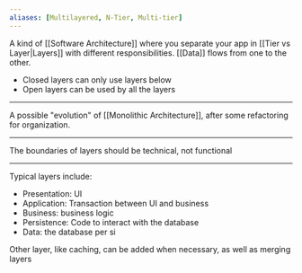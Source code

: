 ```yaml
---
aliases: [Multilayered, N-Tier, Multi-tier]
---
```


A kind of [[Software Architecture]] where you separate your app in [[Tier vs Layer|Layers]] with different responsibilities. [[Data]] flows from one to the other.

- Closed layers can only use layers below
- Open layers can be used by all the layers

---

A possible "evolution" of [[Monolithic Architecture]], after some refactoring for organization.

---

The boundaries of layers should be technical, not functional

---

Typical layers include:

- Presentation: UI
- Application: Transaction between UI and business
- Business: business logic
- Persistence: Code to interact with the database
- Data: the database per si

Other layer, like caching, can be added when necessary, as well as merging layers